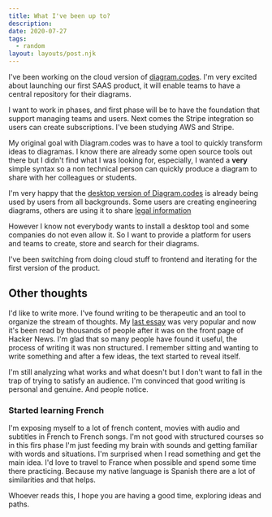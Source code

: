```yaml
---
title: What I've been up to?
description: 
date: 2020-07-27
tags:
  - random
layout: layouts/post.njk
---
```


I've been working on the cloud version of [diagram.codes](https://diagram.codes). I'm very excited about launching our first SAAS product, it will enable teams to have a central repository for their diagrams.

I want to work in phases, and first phase will be to have the foundation that support managing teams and users. Next comes the Stripe integration so users can create subscriptions. I've been studying AWS and Stripe. 

My original goal with Diagram.codes was to have a tool to quickly transform ideas to diagramas. I know there are already some open source tools out there but I didn't find what I was looking for, especially, I wanted a **very** simple syntax so a non technical person can quickly produce a diagram to share with her colleagues or students.

I'm very happy that the [desktop version of Diagram.codes](https://studio.diagram.codes) is already being used by users from all backgrounds. Some users are creating engineering diagrams, others are using it to share [legal information](https://twitter.com/ProsecutionThe/status/1272673698772811777)

However I know not everybody wants to install a desktop tool and some companies do not even allow it. So I want to provide a platform for users and teams to create, store and search for their diagrams. 

I've been switching from doing cloud stuff to frontend and iterating for the first version of the product. 

## Other thoughts

I'd like to write more. I've found writing to be therapeutic and an tool to organize the stream of thoughts. My [last essay](https://hugozap.com/posts/how-to-finish-your-side-project/) was very popular and now it's been read by thousands of people after it was on the front page of Hacker News. I'm glad that so many people have found it useful, the process of writing it was non structured. I remember sitting and wanting to write something and after a few ideas, the text started to reveal itself. 

I'm still analyzing what works and what doesn't but I don't want to fall in the trap of trying to satisfy an audience. I'm convinced that good writing is personal and genuine. And people notice.

### Started learning French

I'm exposing myself to a lot of french content, movies with audio and subtitles in French to French songs. I'm not good with structured courses so in this firs phase I'm just feeding my brain with sounds and getting familiar with words and situations. I'm surprised when I read something and get the main idea. I'd love to travel to France when possible and spend some time there practicing. Because my native language is Spanish there are a lot of similarities and that helps.

Whoever reads this, I hope you are having a good time, exploring ideas and paths. 
